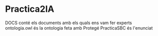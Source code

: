 # Practica2IA

DOCS conté els documents amb els quals ens vam fer experts
ontologia.owl és la ontologia feta amb Protegé
PracticaSBC és l'enunciat
